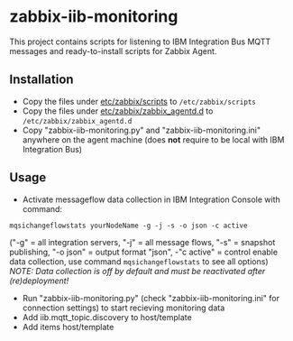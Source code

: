 # zabbix-iib-monitoring

This project contains scripts for listening to IBM Integration Bus MQTT messages and ready-to-install scripts for Zabbix Agent.

## Installation

* Copy the files under [etc/zabbix/scripts](etc/zabbix/scripts) to `/etc/zabbix/scripts`
* Copy the files under [etc/zabbix/zabbix_agentd.d](etc/zabbix/zabbix_agentd.d) to `/etc/zabbix/zabbix_agentd.d`
* Copy "zabbix-iib-monitoring.py" and "zabbix-iib-monitoring.ini" anywhere on the agent machine (does **not** require to be local with IBM Integration Bus)

## Usage

* Activate messageflow data collection in IBM Integration Console with command:
```
mqsichangeflowstats yourNodeName -g -j -s -o json -c active
```
("-g" = all integration servers, "-j" = all message flows, "-s" = snapshot publishing, "-o json" = output format "json", -"c active" = control enable data collection, use command ```mqsichangeflowstats``` to see all options)
*NOTE: Data collection is off by default and must be reactivated after (re)deployment!*

* Run "zabbix-iib-monitoring.py" (check "zabbix-iib-monitoring.ini" for connection settings) to start recieving monitoring data
* Add iib.mqtt_topic.discovery to host/template
* Add items host/template

